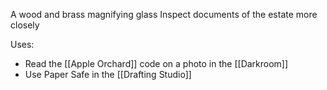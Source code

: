 A wood and brass magnifying glass
Inspect documents of the estate more closely

Uses:
- Read the [[Apple Orchard]] code on a photo in the [[Darkroom]]
- Use Paper Safe in the [[Drafting Studio]]